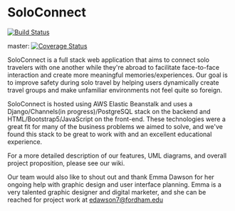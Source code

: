 # SoloConnect
[![Build Status](https://app.travis-ci.com/gcivil-nyu-org/Wednesday-Fall2023-Team-5.svg?branch=develop)](https://app.travis-ci.com/gcivil-nyu-org/Wednesday-Fall2023-Team-5)

master: [![Coverage Status](https://coveralls.io/repos/github/gcivil-nyu-org/Wednesday-Fall2023-Team-5/badge.svg?branch=master)](https://coveralls.io/github/gcivil-nyu-org/Wednesday-Fall2023-Team-5?branch=master)

SoloConnect is a full stack web application that aims to connect solo travelers with one another while they're abroad to facilitate face-to-face interaction and create more meaningful memories/experiences. Our goal is to improve safety during solo travel by helping users dynamically create travel groups and make unfamiliar environments not feel quite so foreign. 

SoloConnect is hosted using AWS Elastic Beanstalk and uses a Django/Channels(in progress)/PostgreSQL stack on the backend and HTML/Bootstrap5/JavaScript on the front-end. These technologies were a great fit for many of the business problems we aimed to solve, and we've found this stack to be great to work with and an excellent educational experience.

For a more detailed description of our features, UML diagrams, and overall project proposition, please see our wiki.

Our team would also like to shout out and thank Emma Dawson for her ongoing help with graphic design and user interface planning. Emma is a very talented graphic designer and digital marketer, and she can be reached for project work at edawson7@fordham.edu
